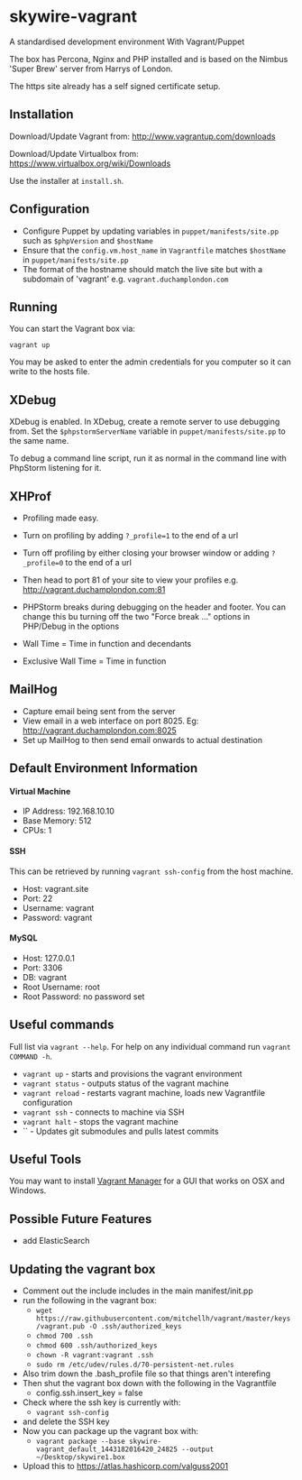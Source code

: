 # skywire-vagrant

A standardised development environment With Vagrant/Puppet

The box has Percona, Nginx and PHP installed and is based on the Nimbus 'Super Brew' server from Harrys of London.

The https site already has a self signed certificate setup.

## Installation

Download/Update Vagrant from: http://www.vagrantup.com/downloads

Download/Update Virtualbox from: https://www.virtualbox.org/wiki/Downloads

Use the installer at `install.sh`.

## Configuration

* Configure Puppet by updating variables in `puppet/manifests/site.pp` such as `$phpVersion` and `$hostName`
* Ensure that the `config.vm.host_name` in `Vagrantfile` matches `$hostName` in `puppet/manifests/site.pp`
* The format of the hostname should match the live site but with a subdomain of 'vagrant' e.g. `vagrant.duchamplondon.com`

## Running

You can start the Vagrant box via:

`vagrant up`

You may be asked to enter the admin credentials for you computer so it can write to the hosts file.

## XDebug

XDebug is enabled. In XDebug, create a remote server to use debugging from. Set the `$phpstormServerName` variable in `puppet/manifests/site.pp` to the same name.

To debug a command line script, run it as normal in the command line with PhpStorm listening for it.

## XHProf

* Profiling made easy.
* Turn on profiling by adding `?_profile=1` to the end of a url
* Turn off profiling by either closing your browser window or adding `?_profile=0` to the end of a url
* Then head to port 81 of your site to view your profiles e.g. http://vagrant.duchamplondon.com:81
* PHPStorm breaks during debugging on the header and footer. You can change this bu turning off the two "Force break ..." options in PHP/Debug in the options

* Wall Time = Time in function and decendants
* Exclusive Wall Time = Time in function

## MailHog

* Capture email being sent from the server
* View email in a web interface on port 8025. Eg: http://vagrant.duchamplondon.com:8025
* Set up MailHog to then send email onwards to actual destination

## Default Environment Information

####  Virtual Machine

* IP Address: 192.168.10.10
* Base Memory: 512
* CPUs: 1

#### SSH

This can be retrieved by running `vagrant ssh-config` from the host machine.

* Host: vagrant.site
* Port: 22
* Username: vagrant
* Password: vagrant

#### MySQL

* Host: 127.0.0.1
* Port: 3306
* DB: vagrant
* Root Username: root
* Root Password: no password set

## Useful commands

Full list via `vagrant --help`. For help on any individual command run `vagrant COMMAND -h`.

* `vagrant up` - starts and provisions the vagrant environment
* `vagrant status` - outputs status of the vagrant machine
* `vagrant reload` - restarts vagrant machine, loads new Vagrantfile configuration
* `vagrant ssh` - connects to machine via SSH
* `vagrant halt` - stops the vagrant machine
* `` - Updates git submodules and pulls latest commits

## Useful Tools

You may want to install [Vagrant Manager](http://vagrantmanager.com/) for a GUI that works on OSX and Windows.

## Possible Future Features

* add ElasticSearch

## Updating the vagrant box

* Comment out the include includes in the main manifest/init.pp
* run the following in the vagrant box:
    * `wget https://raw.githubusercontent.com/mitchellh/vagrant/master/keys/vagrant.pub -O .ssh/authorized_keys`
    * `chmod 700 .ssh`
    * `chmod 600 .ssh/authorized_keys`
    * `chown -R vagrant:vagrant .ssh`
    * `sudo rm /etc/udev/rules.d/70-persistent-net.rules`
* Also trim down the .bash_profile file so that things aren't interefing
* Then shut the vagrant box down with the following in the Vagrantfile
    * config.ssh.insert_key = false
* Check where the ssh key is currently with:
    * `vagrant ssh-config`
* and delete the SSH key
* Now you can package up the vagrant box with:
    * `vagrant package --base skywire-vagrant_default_1443182016420_24825 --output ~/Desktop/skywire1.box`
* Upload this to https://atlas.hashicorp.com/valguss2001
